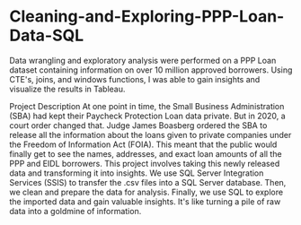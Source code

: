 # Cleaning-and-Exploring-PPP-Loan-Data-SQL
Data wrangling and exploratory analysis were performed on a PPP Loan dataset containing information on over 10 million approved borrowers. Using CTE's, joins, and windows functions, I was able to gain insights and visualize the results in Tableau.

Project Description
At one point in time, the Small Business Administration (SBA) had kept their Paycheck Protection Loan data private. But in 2020, a court order changed that. Judge James Boasberg ordered the SBA to release all the information about the loans given to private companies under the Freedom of Information Act (FOIA). This meant that the public would finally get to see the names, addresses, and exact loan amounts of all the PPP and EIDL borrowers.
This project involves taking this newly released data and transforming it into insights. We use SQL Server Integration Services (SSIS) to transfer the .csv files into a SQL Server database. Then, we clean and prepare the data for analysis. Finally, we use SQL to explore the imported data and gain valuable insights. It's like turning a pile of raw data into a goldmine of information.
